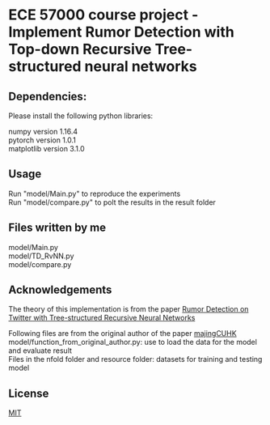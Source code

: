 # ECE 57000 course project - Implement Rumor Detection with Top-down Recursive Tree-structured neural networks
## Dependencies:

Please install the following python libraries:

numpy version 1.16.4<br/>
pytorch version 1.0.1<br/>
matplotlib version 3.1.0<br/>

## Usage
Run "model/Main.py" to reproduce the experiments<br/>
Run "model/compare.py" to polt the results in the result folder<br/>

## Files written by me

model/Main.py<br/>
model/TD_RvNN.py<br/>
model/compare.py<br/>

## Acknowledgements

The theory of this implementation is from the paper [Rumor Detection on Twitter with Tree-structured Recursive Neural Networks](https://www.aclweb.org/anthology/P18-1184/)

Following files are from the original author of the paper [majingCUHK](https://github.com/majingCUHK/Rumor_RvNN)<br/>
model/function_from_original_author.py: use to load the data for the model and evaluate result<br/>
Files in the nfold folder and resource folder: datasets for training and testing model<br/>

## License
[MIT](https://choosealicense.com/licenses/mit/)

